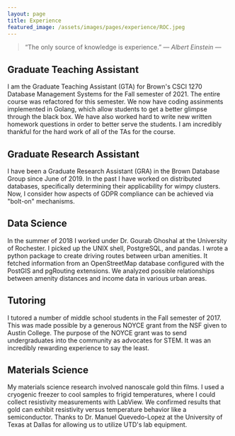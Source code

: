 ```yaml
---
layout: page
title: Experience
featured_image: /assets/images/pages/experience/ROC.jpeg
---
```


>“The only source of knowledge is experience.” <cite>― Albert Einstein ―</cite>

## Graduate Teaching Assistant

I am the Graduate Teaching Assistant (GTA) for Brown's CSCI 1270 Database Management Systems for the Fall semester of 2021.
The entire course was refactored for this semester.
We now have coding assinments implemented in Golang, which allow students to get a better glimpse through the black box.
We have also worked hard to write new written homework questions in order to better serve the students.
I am incredibly thankful for the hard work of all of the TAs for the course.

## Graduate Research Assistant

I have been a Graduate Research Assistant (GRA) in the Brown Database Group since June of 2019.
In the past I have worked on distributed databases, specifically determining their applicability for wimpy clusters.
Now, I consider how aspects of GDPR compliance can be achieved via "bolt-on" mechanisms.

## Data Science

In the summer of 2018 I worked under Dr. Gourab Ghoshal at the University of Rochester.
I picked up the UNIX shell, PostgreSQL, and pandas.
I wrote a python package to create driving routes between urban amenities.
It fetched information from an OpenStreetMap database configured with the PostGIS and pgRouting extensions.
We analyzed possible relationships between amenity distances and income data in various urban areas.

## Tutoring

I tutored a number of middle school students in the Fall semester of 2017.
This was made possible by a generous NOYCE grant from the NSF given to Austin College.
The purpose of the NOYCE grant was to send undergraduates into the community as advocates for STEM.
It was an incredibly rewarding experience to say the least.

## Materials Science

My materials science research involved nanoscale gold thin films.
I used a cryogenic freezer to cool samples to frigid temperatures, where I could collect resistivity measurements with LabView.
We confirmed results that gold can exhibit resistivity versus temperature behavior like a semiconductor.
Thanks to Dr. Manuel Quevedo-Lopez at the University of Texas at Dallas for allowing us to utilize UTD's lab equipment.
